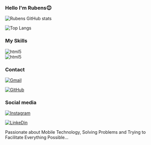 ### Hello I'm Rubens😊

![Rubens GitHub stats](https://github-readme-stats.vercel.app/api?username=0rubens0&show_icons=true&theme=radical)

![Top Langs](https://github-readme-stats.vercel.app/api/top-langs/?username=0rubens0&exclude_repo=github-readme-stats,anuraghazra.github.io)

### My Skills
<div style="display: inline_block">
  <img align="center" alt="html5" src="https://img.shields.io/badge/Java-ED8B00?style=for-the-badge&logo=openjdk&logoColor=white"/><br>
  
  <img align="center" alt="html5" src="https://img.shields.io/badge/Dart-0175C2?style=for-the-badge&logo=dart&logoColor=white"/>
</div>

### Contact

[![Gmail](https://img.shields.io/badge/Gmail-D14836?style=for-the-badge&logo=gmail&logoColor=white)](https://mail.google.com/mail/u/1/?pli=1#inbox?compose=CllgCJZZzCrvcCdkjNDvPkLzsWvDHXVmtWqwzgVhhxBZhRDnbbbKPdHbdqdCfwgNxHbpztQFJBV)

[![GitHub](https://img.shields.io/badge/GitHub-100000?style=for-the-badge&logo=github&logoColor=white)](https://github.com/0rubens0)

### Social media

[![Instagram](https://img.shields.io/badge/Instagram-E4405F?style=for-the-badge&logo=instagram&logoColor=white)](https://www.instagram.com/rubens_golfett/)

[![LinkeDin](https://img.shields.io/badge/LinkedIn-0077B5?style=for-the-badge&logo=linkedin&logoColor=white)](https://www.linkedin.com/in/rubens-golfett-83959332a/)


Passionate about Mobile Technology, Solving Problems and Trying to Facilitate Everything Possible...
